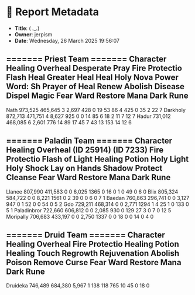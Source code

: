 # 📝 Report Metadata
- **Title**: ( ._.)
- **Owner**: jerpism
- **Date**: Wednesday, 26 March 2025 19:56:07


======= Priest Team =======
Character            Healing     Overheal   Desperate Pray  Fire Protectio      Flash Heal    Greater Heal            Heal       Holy Nova  Power Word: Sh  Prayer of Heal           Renew Abolish Disease    Dispel Magic   Fear Ward     Restore Mana    Dark Rune
--------------------------------------------------------------------------------------------------------------------------------------------------------------------------------------------------------------------------------------------------------------------
Nath                 973,525      465,645               3           2,697             428               0              19              53              86               4             425               0              35           2              22           7
Darkholy             872,713      471,751               4           8,627             925               0               0              14              85               6              18               2              11           7              12           7
Hadur                731,012      468,085               6           2,601             776              14              89              17              45               7              43              13             153          14              12           6

======= Paladin Team =======
Character            Healing     Overheal       (ID 25914)       (ID 7233)  Fire Protectio  Flash of Light  Healing Potion      Holy Light      Holy Shock    Lay on Hands  Shadow Protect         Cleanse   Fear Ward     Restore Mana    Dark Rune
----------------------------------------------------------------------------------------------------------------------------------------------------------------------------------------------------------------------------------------------------
Llanee               807,990      411,583               0               0           6,025            1365               0              16               0               1               0              49           0               6           0
Blix                 805,324      584,722               0               0           8,221            1561               0               2              39               0               0               6           0               7           1
Baedan               760,863      296,741               0               0           3,127             947               0               1              52               0               0              54           0               5           2
Gdo                  729,211      468,314               0               0           2,771            1294               1               4              25               1               0             133           0               5           1
Paladinbror          722,660      606,812               0               0           2,085             930               0             129              27               3               0               7           0              12           5
Moripally            706,683      433,197               0               0           2,750            1337               0               0              18               0               0              14           0               4           0

======= Druid Team =======
Character            Healing     Overheal   Fire Protectio  Healing Potion   Healing Touch        Regrowth    Rejuvenation  Abolish Poison    Remove Curse   Fear Ward     Restore Mana    Dark Rune
----------------------------------------------------------------------------------------------------------------------------------------------------------------------------------------------------
Druideka             746,489      684,380           5,967               1             138             118             765              10              45           0              18           0